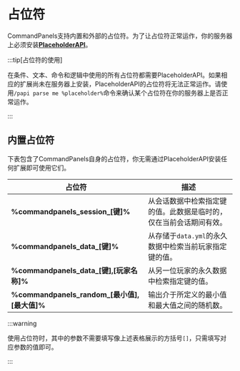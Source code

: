 # 占位符

CommandPanels支持内置和外部的占位符。为了让占位符正常运作，你的服务器上必须安装[**PlaceholderAPI**](https://www.spigotmc.org/resources/placeholderapi.6245/)。

:::tip[占位符的使用]

在条件、文本、命令和逻辑中使用的所有占位符都需要PlaceholderAPI。如果相应的扩展尚未在服务器上安装，PlaceholderAPI的占位符将无法正常运作。请使用`/papi parse me %placeholder%`命令来确认某个占位符在你的服务器上是否正常运作。

:::

## 内置占位符

下表包含了CommandPanels自身的占位符，你无需通过PlaceholderAPI安装任何扩展即可使用它们。

| 占位符                                    | 描述                                |
|----------------------------------------|-----------------------------------|
| **%commandpanels_session_[键]%**        | 从会话数据中检索指定键的值。此数据是临时的，仅在当前会话期间有效。 |
| **%commandpanels_data_[键]%**           | 从存储于`data.yml`的永久数据中检索当前玩家指定键的值。  |
| **%commandpanels_data_[键],[玩家名称]%**    | 从另一位玩家的永久数据中检索指定键的值。              |
| **%commandpanels_random_[最小值],[最大值]%** | 输出介于所定义的最小值和最大值之间的随机数。            |

:::warning

使用占位符时，其中的参数不需要填写像上述表格展示的方括号`[]`，只需填写对应参数的值即可。

:::